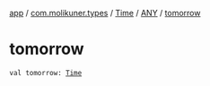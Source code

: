 [app](../../../index.md) / [com.molikuner.types](../../index.md) / [Time](../index.md) / [ANY](index.md) / [tomorrow](./tomorrow.md)

# tomorrow

`val tomorrow: `[`Time`](../index.md)